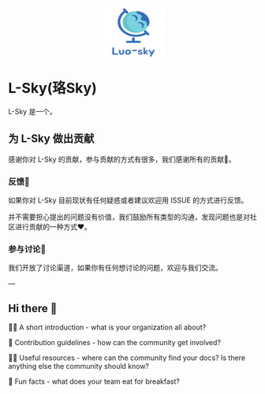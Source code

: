 <div div align= center>
<img src="https://github.com/Luo-Sky/.github/blob/main/profile/images/luo-sky.jpg" width = "123" height = "100" />
</div>

# L-Sky(珞Sky)

L-Sky 是一个。

## 为 L-Sky 做出贡献
感谢你对 L-Sky 的贡献，参与贡献的方式有很多，我们感谢所有的贡献💖。

### 反馈🐛
如果你对 L-Sky 目前现状有任何疑惑或者建议欢迎用 ISSUE 的方式进行反馈。

并不需要担心提出的问题没有价值，我们鼓励所有类型的沟通，发现问题也是对社区进行贡献的一种方式❤️。

### 参与讨论💬
我们开放了讨论渠道，如果你有任何想讨论的问题，欢迎与我们交流。



—

## Hi there 👋

🙋‍♀️ A short introduction - what is your organization all about?

🌈 Contribution guidelines - how can the community get involved?

👩‍💻 Useful resources - where can the community find your docs? Is there anything else the community should know?

🍿 Fun facts - what does your team eat for breakfast?
